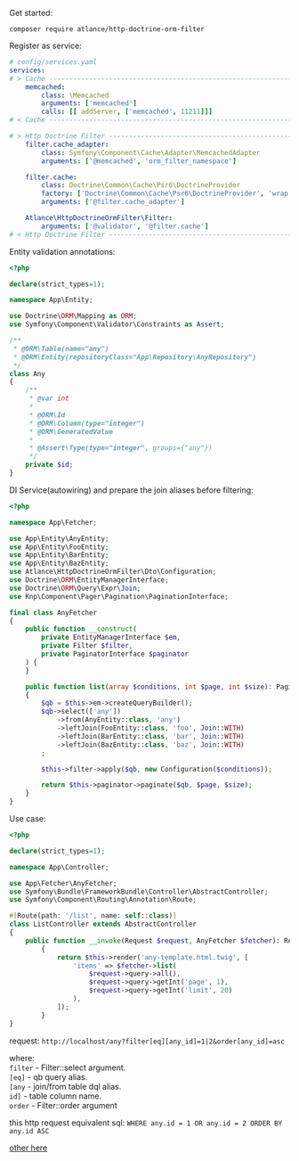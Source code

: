 
Get started:

```
composer require atlance/http-doctrine-orm-filter
```

Register as service:

```yaml
# config/services.yaml
services:
# > Cache -------------------------------------------------------------------
    memcached:
        class: \Memcached
        arguments: ['memcached']
        calls: [[ addServer, ['memcached', 11211]]]
# < Cache -------------------------------------------------------------------

# > Http Doctrine Filter ----------------------------------------------------
    filter.cache_adapter:
        class: Symfony\Component\Cache\Adapter\MemcachedAdapter
        arguments: ['@memcached', 'orm_filter_namespace']

    filter.cache:
        class: Doctrine\Common\Cache\Psr6\DoctrineProvider
        factory: ['Doctrine\Common\Cache\Psr6\DoctrineProvider', 'wrap']
        arguments: ['@filter.cache_adapter']

    Atlance\HttpDoctrineOrmFilter\Filter:
        arguments: ['@validator', '@filter.cache']
# < Http Doctrine Filter ----------------------------------------------------

```

Entity validation annotations:

```php
<?php

declare(strict_types=1);

namespace App\Entity;

use Doctrine\ORM\Mapping as ORM;
use Symfony\Component\Validator\Constraints as Assert;

/**
 * @ORM\Table(name="any")
 * @ORM\Entity(repositoryClass="App\Repository\AnyRepository")
 */
class Any
{
    /**
     * @var int
     *
     * @ORM\Id
     * @ORM\Column(type="integer")
     * @ORM\GeneratedValue
     *
     * @Assert\Type(type="integer", groups={"any"})
     */
    private $id;
}
```

DI Service(autowiring) and prepare the join aliases before filtering:

```php
<?php

namespace App\Fetcher;

use App\Entity\AnyEntity;
use App\Entity\FooEntity;
use App\Entity\BarEntity;
use App\Entity\BazEntity;
use Atlance\HttpDoctrineOrmFilter\Dto\Configuration;
use Doctrine\ORM\EntityManagerInterface;
use Doctrine\ORM\Query\Expr\Join;
use Knp\Component\Pager\Pagination\PaginationInterface;

final class AnyFetcher
{
    public function __construct(
        private EntityManagerInterface $em,
        private Filter $filter,
        private PaginatorInterface $paginator
    ) {
    }

    public function list(array $conditions, int $page, int $size): PaginationInterface
    {
        $qb = $this->em->createQueryBuilder();
        $qb->select(['any'])
            ->from(AnyEntity::class, 'any')
            ->leftJoin(FooEntity::class, 'foo', Join::WITH)
            ->leftJoin(BarEntity::class, 'bar', Join::WITH)
            ->leftJoin(BazEntity::class, 'baz', Join::WITH)
        ;

        $this->filter->apply($qb, new Configuration($conditions));

        return $this->paginator->paginate($qb, $page, $size);
    }
}
```

Use case:

```php
<?php

declare(strict_types=1);

namespace App\Controller;

use App\Fetcher\AnyFetcher;
use Symfony\Bundle\FrameworkBundle\Controller\AbstractController;
use Symfony\Component\Routing\Annotation\Route;

#[Route(path: '/list', name: self::class)]
class ListController extends AbstractController
{
    public function __invoke(Request $request, AnyFetcher $fetcher): Response
        {
            return $this->render('any-template.html.twig', [
                'items' => $fetcher->list(
                    $request->query->all(),
                    $request->query->getInt('page', 1),
                    $request->query->getInt('limit', 20)
                ),
            ]);
        }
}
```

request: `http://localhost/any?filter[eq][any_id]=1|2&order[any_id]=asc`

where: \
`filter` - Filter::select argument. \
`[eq]` - qb query alias. \
`[any` - join/from table dql alias. \
`id]` - table column name. \
`order` - Filter::order argument    

this http request equivalent sql: `WHERE any.id = 1 OR any.id = 2 ORDER BY any.id ASC`

[other here](../tests/Acceptance/FilterTest.php)
